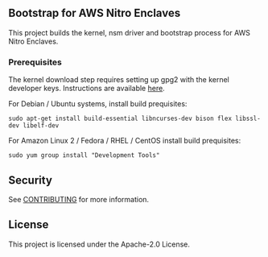 ## Bootstrap for AWS Nitro Enclaves

This project builds the kernel, nsm driver and bootstrap process for AWS Nitro Enclaves.

### Prerequisites

The kernel download step requires setting up gpg2 with the kernel developer
keys. Instructions are available [here](https://www.kernel.org/category/signatures.html).

For Debian / Ubuntu systems, install build prequisites:
```
sudo apt-get install build-essential libncurses-dev bison flex libssl-dev libelf-dev
```

For Amazon Linux 2 / Fedora / RHEL / CentOS install build prequisites:
```
sudo yum group install "Development Tools" 
```

## Security

See [CONTRIBUTING](CONTRIBUTING.md#security-issue-notifications) for more information.

## License

This project is licensed under the Apache-2.0 License.

